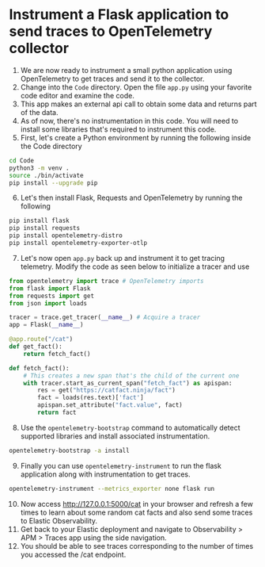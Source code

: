 # Instrument a Flask application to send traces to OpenTelemetry collector

 1. We are now ready to instrument a small python application using OpenTelemetry to get traces and send it to the collector.
 2. Change into the `Code` directory. Open the file `app.py` using your favorite code editor and examine the code.
 3. This app makes an external api call to obtain some data and returns part of the data. 
 4. As of now, there's no instrumentation in this code. You will need to install some libraries that's required to instrument this code.
 5. First, let's create a Python environment by running the following inside the Code directory

```bash
cd Code
python3 -m venv .
source ./bin/activate
pip install --upgrade pip
```
 6. Let's then install Flask, Requests and OpenTelemetry by running the following

```bash
pip install flask
pip install requests
pip install opentelemetry-distro
pip install opentelemetry-exporter-otlp
```
 7. Let's now open `app.py` back up and instrument it to get tracing telemetry. Modify the code as seen below to initialize a tracer and use 

```python
from opentelemetry import trace # OpenTelemetry imports
from flask import Flask
from requests import get
from json import loads

tracer = trace.get_tracer(__name__) # Acquire a tracer
app = Flask(__name__)

@app.route("/cat")
def get_fact():
    return fetch_fact()

def fetch_fact():
    # This creates a new span that's the child of the current one
    with tracer.start_as_current_span("fetch_fact") as apispan:
        res = get("https://catfact.ninja/fact")
        fact = loads(res.text)['fact']
        apispan.set_attribute("fact.value", fact)
        return fact
```
8. Use the `opentelemetry-bootstrap` command to automatically detect supported libraries and install associated instrumentation.

```bash
opentelemetry-bootstrap -a install
```
 9. Finally you can use `opentelemetry-instrument` to run the flask application along with instrumentation to get traces.

```bash
opentelemetry-instrument --metrics_exporter none flask run
```

 10. Now access http://127.0.0.1:5000/cat in your browser and refresh a few times to learn about some random cat facts and also send some traces to Elastic Observability.
 11. Get back to your Elastic deployment and navigate to Observability > APM > Traces app using the side navigation.
 12.  You should be able to see traces corresponding to the number of times you accessed the /cat endpoint.
